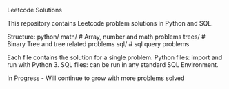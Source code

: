 Leetcode Solutions

This repository contains Leetcode problem solutions in Python and SQL.

Structure: python/
             math/       # Array, number and math problems
             trees/      # Binary Tree and tree related problems
           sql/          # sql query problems

Each file contains the solution for a single problem. 
Python files: import and run with Python 3. SQL files: can be run in any standard SQL Environment.

In Progress - Will continue to grow with more problems solved
